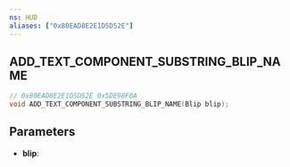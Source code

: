 ```yaml
---
ns: HUD
aliases: ["0x80EAD8E2E1D5D52E"]
---
```

## ADD_TEXT_COMPONENT_SUBSTRING_BLIP_NAME

```c
// 0x80EAD8E2E1D5D52E 0x5DE98F0A
void ADD_TEXT_COMPONENT_SUBSTRING_BLIP_NAME(Blip blip);
```


## Parameters
* **blip**: 

